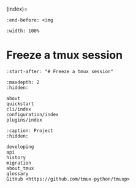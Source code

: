 (index)=

```{include} ../README.md
:end-before: <img
```

```{image} _static/tmuxp-demo.gif
:width: 100%

```

# Freeze a tmux session

```{include} ../README.md
:start-after: "# Freeze a tmux session"
```

```{toctree}
:maxdepth: 2
:hidden:

about
quickstart
cli/index
configuration/index
plugins/index

```

```{toctree}
:caption: Project
:hidden:

developing
api
history
migration
about_tmux
glossary
GitHub <https://github.com/tmux-python/tmuxp>
```
